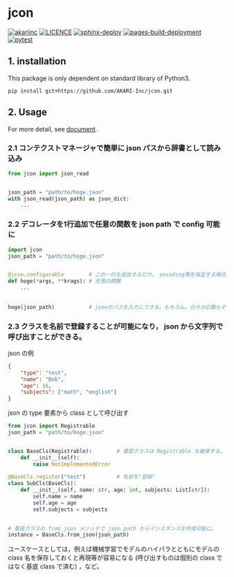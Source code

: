 # jcon
[![akariinc](https://img.shields.io/badge/AKARI-ML-red)](https://akariinc.co.jp/)
[![LICENCE](https://img.shields.io/badge/LICENCE-GPL--3.0-blue)](https://github.com/AKARI-Inc/jcon/blob/main/LICENSE)
[![sphinx-deploy](https://github.com/AKARI-Inc/jcon/actions/workflows/default.yml/badge.svg)](https://github.com/AKARI-Inc/jcon/actions/workflows/default.yml)
[![pages-build-deployment](https://github.com/AKARI-Inc/jcon/actions/workflows/pages/pages-build-deployment/badge.svg)](https://github.com/AKARI-Inc/jcon/actions/workflows/pages/pages-build-deployment)
[![pytest](https://github.com/AKARI-Inc/jcon/actions/workflows/pytest.yml/badge.svg)](https://github.com/AKARI-Inc/jcon/actions/workflows/pytest.yml)
## 1. installation
This package is only dependent on standard library of Python3.

`pip install git+https://github.com/AKARI-Inc/jcon.git`

## 2. Usage
For more detail, see [document](https://akari-inc.github.io/jcon/).
### 2.1 コンテクストマネージャで簡単に json パスから辞書として読み込み
```Python
from jcon import json_read


json_path = "path/to/hoge.json"
with json_read(json_path) as json_dict:
    ...
```

### 2.2 デコレータを1行追加で任意の関数を json path で config 可能に
```Python
import jcon
json_path = "path/to/hoge.json"


@jcon.configurable        # この一行を追加するだけ。 encoding等を指定する場合は `@jcon.configurable(encoding=hoge)` とする(document参照)。
def hoge(*args, **krags): # 任意の関数
    ...
    
    
hoge(json_path)           # jsonのパスを入力にできる。もちろん，元々の引数もその後に入力できる。
```

### 2.3 クラスを名前で登録することが可能になり， json から文字列で呼び出すことができる。
json の例
```Json
{
    "type": "test",
    "name": "Bob",
    "age": 16,
    "subjects": ["math", "english"]
}
```
json の type 要素から class として呼び出す
```Python
from jcon import Registrable 
json_path = "path/to/hoge.json"


class BaseCls(Registrable):        # 基底クラスは Registrable を継承する。
    def __init__(self):
        raise NotImplementedError
        
@BaseCls.register("test")          # 名前を"登録"
class SubCls(BaseCls):
    def __init__(self, name: str, age: int, subjects: List[str]):
        self.name = name
        self.age = age
        self.subjects = subjects
        

# 基底クラスの from_json メソッドで json_path からインスタンスを作成可能に。
instance = BaseCls.from_json(json_path)
```

ユースケースとしては，例えば機械学習でモデルのハイパラとともにモデルの class 名を保存しておくと再現等が容易になる (呼び出すものは個別の class ではなく基底 class で済む) ，など。
